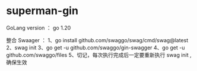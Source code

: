 # superman-gin

GoLang version ： go 1.20

整合 Swaager ：
    1、go install github.com/swaggo/swag/cmd/swag@latest
    2、swag init
    3、go get -u github.com/swaggo/gin-swagger
    4、go get -u github.com/swaggo/files
    5、切记，每次执行完成后一定要重新执行  swag init ,确保生效